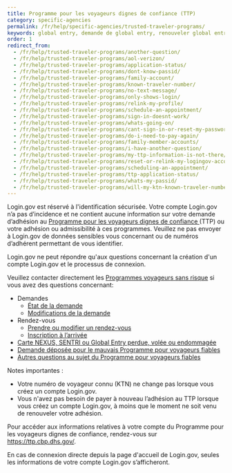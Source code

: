 ```yaml
---
title: Programme pour les voyageurs dignes de confiance (TTP)
category: specific-agencies
permalink: /fr/help/specific-agencies/trusted-traveler-programs/
keywords: global entry, demande de global entry, renouveler global entry, nexus, TSA, Sentri, voyageurs dignes de confiance, TTP, renouvellement global entry
order: 1
redirect_from:
  - /fr/help/trusted-traveler-programs/another-question/
  - /fr/help/trusted-traveler-programs/aol-verizon/
  - /fr/help/trusted-traveler-programs/application-status/
  - /fr/help/trusted-traveler-programs/dont-know-passid/
  - /fr/help/trusted-traveler-programs/family-account/
  - /fr/help/trusted-traveler-programs/known-traveler-number/
  - /fr/help/trusted-traveler-programs/no-text-message/
  - /fr/help/trusted-traveler-programs/only-shows-login/
  - /fr/help/trusted-traveler-programs/relink-my-profile/
  - /fr/help/trusted-traveler-programs/schedule-an-appointment/
  - /fr/help/trusted-traveler-programs/sign-in-doesnt-work/
  - /fr/help/trusted-traveler-programs/whats-going-on/
  - /fr/help/trusted-traveler-programs/cant-sign-in-or-reset-my-password-goes-account/
  - /fr/help/trusted-traveler-programs/do-i-need-to-pay-again/
  - /fr/help/trusted-traveler-programs/family-member-accounts/
  - /fr/help/trusted-traveler-programs/i-have-another-question/
  - /fr/help/trusted-traveler-programs/my-ttp-information-is-not-there/
  - /fr/help/trusted-traveler-programs/reset-or-relink-my-logingov-account-for-ttp/
  - /fr/help/trusted-traveler-programs/scheduling-an-appointment/
  - /fr/help/trusted-traveler-programs/ttp-application-status/
  - /fr/help/trusted-traveler-programs/whats-my-passid/
  - /fr/help/trusted-traveler-programs/will-my-ktn-known-traveler-number-change/
---
```


Login.gov est réservé à l'identification sécurisée. Votre compte Login.gov n’a pas d’incidence et ne contient aucune information sur votre demande d’adhésion au [Programme pour les voyageurs dignes de confiance ](https://ttp.dhs.gov/)(TTP) ou votre adhésion ou admissibilité à ces programmes. Veuillez ne pas envoyer à Login.gov de données sensibles vous concernant ou de numéros d’adhérent permettant de vous identifier.

Login.gov ne peut répondre qu'aux questions concernant la création d'un compte Login.gov et le processus de connexion.

Veuillez contacter directement les [Programmes voyageurs sans risque](https://help.cbp.gov/s/questions?language=en_US) si vous avez des questions concernant:

* Demandes
  * [État de la demande](https://help.cbp.gov/s/article/Article-1886?language=en_US)
  * [Modifications de la demande](https://help.cbp.gov/s/article/Article-1377?language=en_US)
* Rendez-vous
  * [Prendre ou modifier un rendez-vous](https://help.cbp.gov/s/article/Article-1378?language=en_US)
  * [Inscription à l’arrivée](https://help.cbp.gov/s/article/Article-1871?language=en_US)
* [Carte NEXUS, SENTRI ou Global Entry perdue, volée ou endommagée](https://help.cbp.gov/s/article/Article-1206?language=en_US)
* [Demande déposée pour le mauvais Programme pour voyageurs fiables](https://help.cbp.gov/s/article/Article-1759?language=en_US)
* [Autres questions au sujet du Programme pour voyageurs fiables](https://help.cbp.gov/s/all-ttp-articles?language=en_US)

Notes importantes :
* Votre numéro de voyageur connu (KTN) ne change pas lorsque vous créez un compte Login.gov.
* Vous n'avez pas besoin de payer à nouveau l’adhésion au TTP lorsque vous créez un compte Login.gov, à moins que le moment ne soit venu de renouveler votre adhésion.

Pour accéder aux informations relatives à votre compte du Programme pour les voyageurs dignes de confiance, rendez-vous sur <https://ttp.cbp.dhs.gov/>.

En cas de connexion directe depuis la page d'accueil de Login.gov, seules les informations de votre compte Login.gov s’afficheront.
